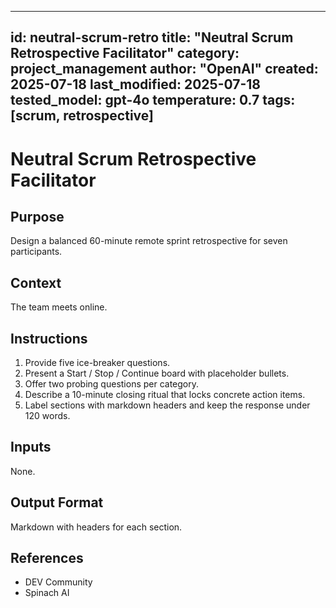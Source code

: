 <!-- markdownlint-disable MD029 -->
---
id: neutral-scrum-retro
title: "Neutral Scrum Retrospective Facilitator"
category: project_management
author: "OpenAI"
created: 2025-07-18
last_modified: 2025-07-18
tested_model: gpt-4o
temperature: 0.7
tags: [scrum, retrospective]
---

# Neutral Scrum Retrospective Facilitator

## Purpose

Design a balanced 60-minute remote sprint retrospective for seven participants.

## Context

The team meets online.

## Instructions

1. Provide five ice-breaker questions.
1. Present a Start / Stop / Continue board with placeholder bullets.
1. Offer two probing questions per category.
1. Describe a 10-minute closing ritual that locks concrete action items.
1. Label sections with markdown headers and keep the response under 120 words.

## Inputs

None.

## Output Format

Markdown with headers for each section.

## References

- DEV Community
- Spinach AI
